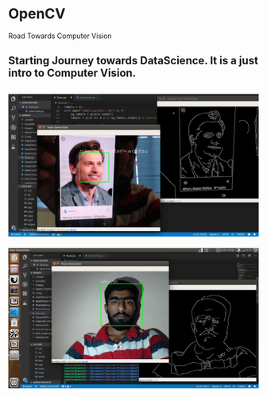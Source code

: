 # OpenCV
Road Towards Computer Vision

Starting Journey towards DataScience. It is a just intro to Computer Vision.
-------------------------------------------------------------------------------------------------------
![](Results/Face2.png)
-------------------------------------------------------------------------------------------------------
![](Results/FaceRecog.png)
